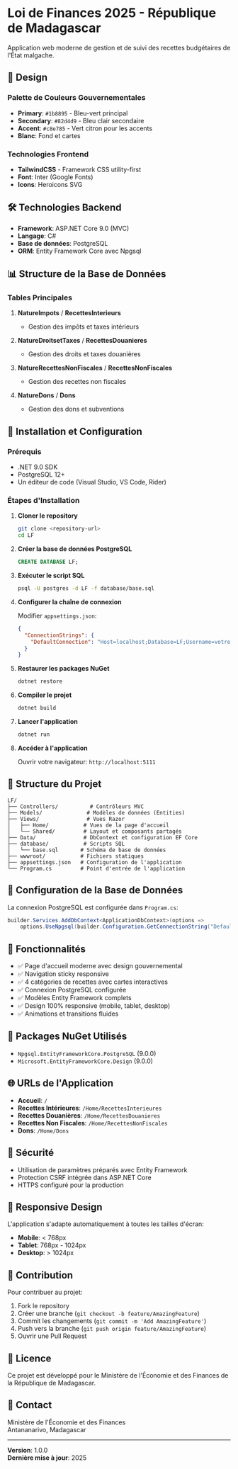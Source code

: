 # Loi de Finances 2025 - République de Madagascar

Application web moderne de gestion et de suivi des recettes budgétaires de l'État malgache.

## 🎨 Design

### Palette de Couleurs Gouvernementales
- **Primary**: `#1b8895` - Bleu-vert principal
- **Secondary**: `#82d4d9` - Bleu clair secondaire  
- **Accent**: `#c8e785` - Vert citron pour les accents
- **Blanc**: Fond et cartes

### Technologies Frontend
- **TailwindCSS** - Framework CSS utility-first
- **Font**: Inter (Google Fonts)
- **Icons**: Heroicons SVG

## 🛠️ Technologies Backend

- **Framework**: ASP.NET Core 9.0 (MVC)
- **Langage**: C# 
- **Base de données**: PostgreSQL
- **ORM**: Entity Framework Core avec Npgsql

## 📊 Structure de la Base de Données

### Tables Principales

1. **NatureImpots** / **RecettesInterieurs**
   - Gestion des impôts et taxes intérieurs

2. **NatureDroitsetTaxes** / **RecettesDouanieres**
   - Gestion des droits et taxes douanières

3. **NatureRecettesNonFiscales** / **RecettesNonFiscales**
   - Gestion des recettes non fiscales

4. **NatureDons** / **Dons**
   - Gestion des dons et subventions

## 🚀 Installation et Configuration

### Prérequis
- .NET 9.0 SDK
- PostgreSQL 12+
- Un éditeur de code (Visual Studio, VS Code, Rider)

### Étapes d'Installation

1. **Cloner le repository**
   ```bash
   git clone <repository-url>
   cd LF
   ```

2. **Créer la base de données PostgreSQL**
   ```sql
   CREATE DATABASE LF;
   ```

3. **Exécuter le script SQL**
   ```bash
   psql -U postgres -d LF -f database/base.sql
   ```

4. **Configurer la chaîne de connexion**
   
   Modifier `appsettings.json`:
   ```json
   {
     "ConnectionStrings": {
       "DefaultConnection": "Host=localhost;Database=LF;Username=votre_user;Password=votre_password"
     }
   }
   ```

5. **Restaurer les packages NuGet**
   ```bash
   dotnet restore
   ```

6. **Compiler le projet**
   ```bash
   dotnet build
   ```

7. **Lancer l'application**
   ```bash
   dotnet run
   ```

8. **Accéder à l'application**
   
   Ouvrir votre navigateur: `http://localhost:5111`

## 📁 Structure du Projet

```
LF/
├── Controllers/          # Contrôleurs MVC
├── Models/              # Modèles de données (Entities)
├── Views/               # Vues Razor
│   ├── Home/           # Vues de la page d'accueil
│   └── Shared/         # Layout et composants partagés
├── Data/               # DbContext et configuration EF Core
├── database/           # Scripts SQL
│   └── base.sql       # Schéma de base de données
├── wwwroot/           # Fichiers statiques
├── appsettings.json   # Configuration de l'application
└── Program.cs         # Point d'entrée de l'application
```

## 🔧 Configuration de la Base de Données

La connexion PostgreSQL est configurée dans `Program.cs`:

```csharp
builder.Services.AddDbContext<ApplicationDbContext>(options =>
    options.UseNpgsql(builder.Configuration.GetConnectionString("DefaultConnection")));
```

## 🎯 Fonctionnalités

- ✅ Page d'accueil moderne avec design gouvernemental
- ✅ Navigation sticky responsive
- ✅ 4 catégories de recettes avec cartes interactives
- ✅ Connexion PostgreSQL configurée
- ✅ Modèles Entity Framework complets
- ✅ Design 100% responsive (mobile, tablet, desktop)
- ✅ Animations et transitions fluides

## 📝 Packages NuGet Utilisés

- `Npgsql.EntityFrameworkCore.PostgreSQL` (9.0.0)
- `Microsoft.EntityFrameworkCore.Design` (9.0.0)

## 🌐 URLs de l'Application

- **Accueil**: `/`
- **Recettes Intérieures**: `/Home/RecettesInterieures`
- **Recettes Douanières**: `/Home/RecettesDouanieres`
- **Recettes Non Fiscales**: `/Home/RecettesNonFiscales`
- **Dons**: `/Home/Dons`

## 🔐 Sécurité

- Utilisation de paramètres préparés avec Entity Framework
- Protection CSRF intégrée dans ASP.NET Core
- HTTPS configuré pour la production

## 📱 Responsive Design

L'application s'adapte automatiquement à toutes les tailles d'écran:
- **Mobile**: < 768px
- **Tablet**: 768px - 1024px
- **Desktop**: > 1024px

## 🤝 Contribution

Pour contribuer au projet:
1. Fork le repository
2. Créer une branche (`git checkout -b feature/AmazingFeature`)
3. Commit les changements (`git commit -m 'Add AmazingFeature'`)
4. Push vers la branche (`git push origin feature/AmazingFeature`)
5. Ouvrir une Pull Request

## 📄 Licence

Ce projet est développé pour le Ministère de l'Économie et des Finances de la République de Madagascar.

## 👥 Contact

Ministère de l'Économie et des Finances  
Antananarivo, Madagascar

---

**Version**: 1.0.0  
**Dernière mise à jour**: 2025
